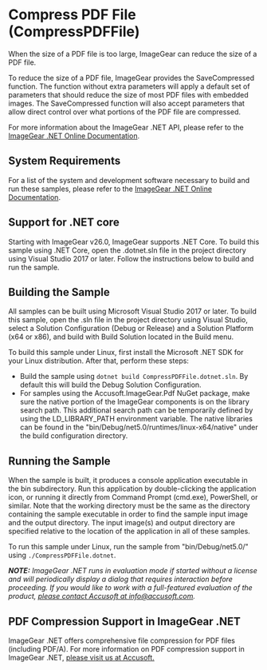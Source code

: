 # Compress PDF File (CompressPDFFile)

When the size of a PDF file is too large, ImageGear can reduce the size of a PDF file.

To reduce the size of a PDF file, ImageGear provides the SaveCompressed function. The function without extra parameters will apply a default set of parameters that should reduce the size of most PDF files with embedded images. The SaveCompressed function will also accept parameters that allow direct control over what portions of the PDF file are compressed.

For more information about the ImageGear .NET API, please refer to the [ImageGear .NET Online Documentation](https://help.accusoft.com/ImageGear-Net/latest/Windows/HTML/webframe.html).

## System Requirements

For a list of the system and development software necessary to build and run these samples, please refer to the [ImageGear .NET Online Documentation](https://help.accusoft.com/ImageGear-Net/latest/Windows/HTML/webframe.html#System_Requirements.html).

## Support for .NET core

Starting with ImageGear v26.0, ImageGear supports .NET Core. To build this sample using .NET Core, open the .dotnet.sln file in the project directory using Visual Studio 2017 or later. Follow the instructions below to build and run the sample.

## Building the Sample

All samples can be built using Microsoft Visual Studio 2017 or later. To build this sample, open the .sln file in the project directory using Visual Studio, select a Solution Configuration (Debug or Release) and a Solution Platform (x64 or x86), and build with Build Solution located in the Build menu.  

To build this sample under Linux, first install the Microsoft .NET SDK for your Linux distribution. After that, perform these steps:

- Build the sample using `dotnet build CompressPDFFile.dotnet.sln`. By default this will build the Debug Solution Configuration.
- For samples using the Accusoft.ImageGear.Pdf NuGet package, make sure the native portion of the ImageGear components is on the library search path. This additional search path can be temporarily defined by using the LD_LIBRARY_PATH environment variable. The native libraries can be found in the "bin/Debug/net5.0/runtimes/linux-x64/native" under the build configuration directory.

## Running the Sample

When the sample is built, it produces a console application executable in the bin subdirectory. Run this application by double-clicking the application icon, or running it directly from Command Prompt (cmd.exe), PowerShell, or similar. Note that the working directory must be the same as the directory containing the sample executable in order to find the sample input image and the output directory. The input image(s) and output directory are specified relative to the location of the application in all of these samples.

To run this sample under Linux, run the sample from "bin/Debug/net5.0/" using `./CompressPDFFile.dotnet`.

_**NOTE:** ImageGear .NET runs in evaluation mode if started without a license and will periodically display a dialog that requires interaction before proceeding. If you would like to work with a full-featured evaluation of the product, [please contact Accusoft at info@accusoft.com](mailto:info@accusoft.com)._

## PDF Compression Support in ImageGear .NET

ImageGear .NET offers comprehensive file compression for PDF files (including PDF/A). For more information on PDF compression support in ImageGear .NET, [please visit us at Accusoft.](https://www.accusoft.com/products/imagegear-collection/imagegear-dot-net/)
